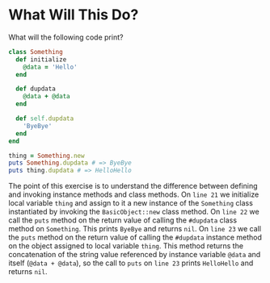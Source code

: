 
# What Will This Do?

What will the following code print?

```ruby
class Something
  def initialize
    @data = 'Hello'
  end

  def dupdata
    @data + @data
  end

  def self.dupdata
    'ByeBye'
  end
end

thing = Something.new
puts Something.dupdata # => ByeBye
puts thing.dupdata # => HelloHello
```

The point of this exercise is to understand the difference between defining and invoking instance methods and class methods. On `line 21` we initialize local variable `thing` and assign to it a new instance of the `Something` class instantiated by invoking the `BasicObject::new` class method. On `line 22` we call the `puts` method on the return value of calling the `#dupdata` class method on `Something`. This prints `ByeBye` and returns `nil`. On `line 23` we call the `puts` method on the return value of calling the `#dupdata` instance method on the object assigned to local variable `thing`. This method returns the concatenation of the string value referenced by instance variable `@data` and itself (`@data + @data`), so the call to `puts` on `line 23` prints `HelloHello` and returns `nil`.
